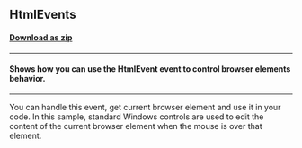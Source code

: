 ## HtmlEvents
#### [Download as zip](https://minhaskamal.github.io/DownGit/#/home?url=https://github.com/GrapeCity/ComponentOne-WinForms-Samples/tree/master/NetFramework\XHtmlEditor\VB\HtmlEvents)
____
#### Shows how you can use the HtmlEvent event to control browser elements behavior.
____
You can handle this event, get current browser element and use it in your code. In this sample, standard Windows controls are used to edit the content of the current browser element when the mouse is over that element. 